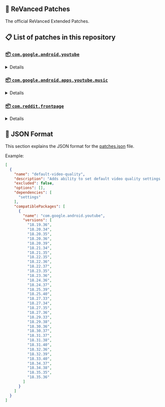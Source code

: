 ## 🧩 ReVanced Patches

The official ReVanced Extended Patches.

## 📋 List of patches in this repository

### [📦 `com.google.android.youtube`](https://play.google.com/store/apps/details?id=com.google.android.youtube)
<details>

| 💊 Patch | 📜 Description | 🏹 Target Version |
|:--------:|:--------------:|:-----------------:|
| `add-splash-animation` | Adds splash animation, which was removed in YT v18.19.36+. This patch cannot be used with 'custom-branding-icon' patch | 18.19.36 ~ 18.35.36 |
| `alternative-thumbnails` | Adds an option to replace video thumbnails with still image captures of the video. | 18.19.36 ~ 18.35.36 |
| `bypass-ambient-mode-restrictions` | Bypass ambient mode restrictions in battery saver mode. | 18.19.36 ~ 18.35.36 |
| `change-homepage` | Change home page to subscription feed. | 18.19.36 ~ 18.35.36 |
| `custom-branding-youtube-name` | Rename the YouTube app to the name specified in options.json. | 18.19.36 ~ 18.35.36 |
| `custom-branding-icon-mmt` | Changes the YouTube launcher icon to MMT. | 18.19.36 ~ 18.35.36 |
| `custom-branding-icon-revancify-blue` | Changes the YouTube launcher icon to Revancify Blue. | 18.19.36 ~ 18.35.36 |
| `custom-branding-icon-revancify-red` | Changes the YouTube launcher icon to Revancify Red. | 18.19.36 ~ 18.35.36 |
| `custom-double-tap-length` | Add 'double-tap to seek' value. | 18.19.36 ~ 18.35.36 |
| `custom-package-name` | Specifies the package name for YouTube and YT Music in the MicroG build. | all |
| `custom-playback-speed` | Adds more playback speed options. | 18.19.36 ~ 18.35.36 |
| `custom-seekbar-color` | Change seekbar color in video player and video thumbnails. | 18.19.36 ~ 18.35.36 |
| `default-playback-speed` | Adds ability to set default playback speed settings. | 18.19.36 ~ 18.35.36 |
| `default-video-quality` | Adds ability to set default video quality settings. | 18.19.36 ~ 18.35.36 |
| `disable-quic-protocol` | Disable CronetEngine's QUIC protocol. | 18.19.36 ~ 18.35.36 |
| `disable-shorts-on-startup` | Disables playing YouTube Shorts when launching YouTube. | 18.19.36 ~ 18.35.36 |
| `disable-auto-captions` | Disables forced auto captions. | 18.19.36 ~ 18.35.36 |
| `disable-haptic-feedback` | Disable haptic feedback when swiping. | 18.19.36 ~ 18.35.36 |
| `disable-hdr-video` | Disable HDR video. | 18.19.36 ~ 18.35.36 |
| `disable-landscape-mode` | Disable landscape mode when entering fullscreen. | 18.19.36 ~ 18.35.36 |
| `disable-pip-notification` | Disable pip notification when you first launch pip mode. | 18.19.36 ~ 18.35.36 |
| `enable-compact-controls-overlay` | Enables compact control overlay. | 18.19.36 ~ 18.35.36 |
| `enable-debug-logging` | Adds debugging options. | 18.19.36 ~ 18.35.36 |
| `enable-external-browser` | Open url outside the app in an external browser. | 18.19.36 ~ 18.35.36 |
| `enable-minimized-playback` | Enables minimized and background playback. | 18.19.36 ~ 18.35.36 |
| `enable-new-comment-popup-panels` | Enables a new type of comment popup panel in the shorts player. | 18.19.36 ~ 18.35.36 |
| `enable-new-splash-animation` | Enables a new type of splash animation. | 18.19.36 ~ 18.35.36 |
| `enable-new-thumbnail-preview` | Enables a new type of thumbnail preview. | 18.19.36 ~ 18.35.36 |
| `enable-old-quality-layout` | Enables the original quality flyout menu. | 18.19.36 ~ 18.35.36 |
| `enable-open-links-directly` | Skips over redirection URLs to external links. | 18.19.36 ~ 18.35.36 |
| `enable-seekbar-tapping` | Enables tap-to-seek on the seekbar of the video player. | 18.19.36 ~ 18.35.36 |
| `enable-tablet-mini-player` | Enables the tablet mini player layout. | 18.19.36 ~ 18.35.36 |
| `enable-tablet-navigation-bar` | Enables the tablet navigation bar. | 18.19.36 ~ 18.35.36 |
| `enable-time-stamps-speed` | Add the current playback speed in brackets next to the current time. | 18.19.36 ~ 18.35.36 |
| `enable-wide-search-bar` | Replaces the search icon with a wide search bar. This will hide the YouTube logo when active. | 18.19.36 ~ 18.35.36 |
| `force-opus-codec` | Forces the OPUS codec for audios. | 18.19.36 ~ 18.35.36 |
| `force-vp9-codec` | Forces the VP9 codec for videos. | 18.19.36 ~ 18.35.36 |
| `force-hide-player-button-background` | Force hides the background from the video player buttons. | 18.19.36 ~ 18.35.36 |
| `force-premium-heading` | Forces premium heading on the homepage. | 18.19.36 ~ 18.35.36 |
| `header-switch` | Add switch to change header. | 18.19.36 ~ 18.35.36 |
| `hide-account-menu` | Hide account menu elements. | 18.19.36 ~ 18.35.36 |
| `hide-auto-player-popup-panels` | Hide automatic popup panels (playlist or live chat) on video player. | 18.19.36 ~ 18.35.36 |
| `hide-autoplay-button` | Hides the autoplay button in the video player. | 18.19.36 ~ 18.35.36 |
| `hide-autoplay-preview` | Hides the autoplay preview container in the fullscreen. | 18.19.36 ~ 18.35.36 |
| `hide-button-container` | Adds the options to hide action buttons under a video. | 18.19.36 ~ 18.35.36 |
| `hide-captions-button` | Hides the captions button in the video player. | 18.19.36 ~ 18.35.36 |
| `hide-cast-button` | Hides the cast button in the video player. | 18.19.36 ~ 18.35.36 |
| `hide-category-bar` | Hides the category bar in video feeds. | 18.19.36 ~ 18.35.36 |
| `hide-channel-avatar-section` | Hides the channel avatar section of the subscription feed. | 18.19.36 ~ 18.35.36 |
| `hide-channel-watermark` | Hides creator's watermarks on videos. | 18.19.36 ~ 18.35.36 |
| `hide-collapse-button` | Hides the collapse button in the video player. | 18.19.36 ~ 18.35.36 |
| `hide-comment-component` | Hides components related to comments. | 18.19.36 ~ 18.35.36 |
| `hide-crowdfunding-box` | Hides the crowdfunding box between the player and video description. | 18.19.36 ~ 18.35.36 |
| `hide-description-components` | Hides description components. | 18.19.36 ~ 18.35.36 |
| `hide-double-tap-overlay-filter` | Hides the double tap dark filter layer. | 18.19.36 ~ 18.35.36 |
| `hide-end-screen-cards` | Hides the suggested video cards at the end of a video in fullscreen. | 18.19.36 ~ 18.35.36 |
| `hide-end-screen-overlay` | Hide end screen overlay on swipe controls. | 18.19.36 ~ 18.35.36 |
| `hide-feed-flyout-panel` | Hides feed flyout panel components. | 18.19.36 ~ 18.35.36 |
| `hide-filmstrip-overlay` | Hide filmstrip overlay on swipe controls. | 18.19.36 ~ 18.35.36 |
| `hide-floating-microphone` | Hides the floating microphone button which appears in search. | 18.19.36 ~ 18.35.36 |
| `hide-fullscreen-panels` | Hides video description and comments panel in fullscreen view. | 18.19.36 ~ 18.35.36 |
| `hide-general-ads` | Hides general ads. | 18.19.36 ~ 18.35.36 |
| `hide-handle` | Hides the handle in the account switcher. | 18.19.36 ~ 18.35.36 |
| `hide-info-cards` | Hides info-cards in videos. | 18.19.36 ~ 18.35.36 |
| `hide-latest-videos-button` | Hides latest videos button in home feed. | 18.19.36 ~ 18.35.36 |
| `hide-layout-components` | Hides general layout components. | 18.19.36 ~ 18.35.36 |
| `hide-load-more-button` | Hides the button under videos that loads similar videos. | 18.19.36 ~ 18.35.36 |
| `hide-mix-playlists` | Hides mix playlists from home feed and video player. | 18.19.36 ~ 18.35.36 |
| `hide-music-button` | Hides the YouTube Music button in the video player. | 18.19.36 ~ 18.35.36 |
| `hide-navigation-buttons` | Adds options to hide or change navigation buttons. | 18.19.36 ~ 18.35.36 |
| `hide-navigation-label` | Hide navigation bar labels. | 18.19.36 ~ 18.35.36 |
| `hide-player-button-background` | Hide player button background. | 18.19.36 ~ 18.35.36 |
| `hide-player-flyout-panel` | Hides player flyout panel components. | 18.19.36 ~ 18.35.36 |
| `hide-player-overlay-filter` | Hides the dark filter layer from the player's background. | 18.19.36 ~ 18.35.36 |
| `hide-previous-next-button` | Hides the previous and next button in the player controller. | 18.19.36 ~ 18.35.36 |
| `hide-quick-actions` | Adds the options to hide quick actions components in the fullscreen. | 18.19.36 ~ 18.35.36 |
| `hide-seek-message` | Hides the 'Slide left or right to seek' message container. | 18.19.36 ~ 18.35.36 |
| `hide-seekbar` | Hides the seekbar in video player and video thumbnails. | 18.19.36 ~ 18.35.36 |
| `hide-shorts-components` | Hides other Shorts components. | 18.19.36 ~ 18.35.36 |
| `hide-snack-bar` | Hides the snack bar action popup. | 18.19.36 ~ 18.35.36 |
| `hide-speed-overlay` | Hide speed overlay in player. | 18.19.36 ~ 18.35.36 |
| `hide-suggested-actions` | Hide the suggested actions bar inside the player. | 18.19.36 ~ 18.35.36 |
| `hide-suggested-video-overlay` | Hide the suggested video overlay to play next. | 18.19.36 ~ 18.35.36 |
| `hide-suggestions-shelf` | Hides the suggestions shelf. | 18.19.36 ~ 18.35.36 |
| `hide-time-stamp` | Hides timestamp in video player. | 18.19.36 ~ 18.35.36 |
| `hide-tooltip-content` | Hides the tooltip box that appears on first install. | 18.19.36 ~ 18.35.36 |
| `hide-trending-searches` | Hide trending searches in the search bar. | 18.19.36 ~ 18.35.36 |
| `hide-video-ads` | Hides ads in the video player. | 18.19.36 ~ 18.35.36 |
| `higher-fullscreen-seekbar-height` | When turned on Hide Fullscreen Bottom Container, the seekbar become unclickable for some users. This patch will solve it. | 18.19.36 ~ 18.35.36 |
| `language-switch` | Add language switch toggle. | 18.19.36 ~ 18.35.36 |
| `layout-switch` | Tricks the dpi to use some tablet/phone layouts. | 18.19.36 ~ 18.35.36 |
| `materialyou` | Enables MaterialYou theme for Android 12+ | 18.19.36 ~ 18.35.36 |
| `microg-support` | Allows ReVanced to run without root and under a different package name with MicroG. | 18.19.36 ~ 18.35.36 |
| `optimize-resource` | Removes duplicate resources from YouTube. | 18.19.36 ~ 18.35.36 |
| `overlay-buttons` | Add overlay buttons to the player. | 18.19.36 ~ 18.35.36 |
| `return-youtube-dislike` | Shows the dislike count of videos using the Return YouTube Dislike API. | 18.19.36 ~ 18.35.36 |
| `settings` | Applies mandatory patches to implement ReVanced settings into the application. | 18.19.36 ~ 18.35.36 |
| `sponsorblock` | Integrates SponsorBlock which allows skipping video segments such as sponsored content. | 18.19.36 ~ 18.35.36 |
| `spoof-app-version` | Tricks YouTube into thinking, you are running an older version of the app. One of the side effects also includes restoring the old UI. | 18.19.36 ~ 18.35.36 |
| `spoof-player-parameters` | Spoofs player parameters to prevent playback issues. | 18.19.36 ~ 18.35.36 |
| `swipe-controls` | Adds volume and brightness swipe controls. | 18.19.36 ~ 18.35.36 |
| `theme` | Change the app's theme to the values specified in options.json. | 18.19.36 ~ 18.35.36 |
| `translations` | Add Crowdin translations for YouTube. | 18.19.36 ~ 18.35.36 |
</details>

### [📦 `com.google.android.apps.youtube.music`](https://play.google.com/store/apps/details?id=com.google.android.apps.youtube.music)
<details>

| 💊 Patch | 📜 Description | 🏹 Target Version |
|:--------:|:--------------:|:-----------------:|
| `amoled` | Applies pure black theme on some components. | 6.15.52 ~ 6.19.51 |
| `background-play` | Enables playing music in the background. | 6.15.52 ~ 6.19.51 |
| `bitrate-default-value` | Set the audio quality to "Always High" when you first install the app. | 6.15.52 ~ 6.19.51 |
| `certificate-spoof` | Spoofs the YouTube Music certificate for Android Auto. | 6.15.52 ~ 6.19.51 |
| `custom-branding-music-name` | Rename the YouTube Music app to the name specified in options.json. | 6.15.52 ~ 6.19.51 |
| `custom-branding-icon-mmt` | Changes the YouTube Music launcher icon to MMT. | 6.15.52 ~ 6.19.51 |
| `custom-branding-icon-revancify-blue` | Changes the YouTube Music launcher icon to Revancify Blue. | 6.15.52 ~ 6.19.51 |
| `custom-branding-icon-revancify-red` | Changes the YouTube Music launcher icon to Revancify Red. | 6.15.52 ~ 6.19.51 |
| `custom-package-name` | Specifies the package name for YouTube and YT Music in the MicroG build. | all |
| `disable-auto-captions` | Disables forced auto captions. | 6.15.52 ~ 6.19.51 |
| `enable-black-navigation-bar` | Sets the navigation bar color to black. | 6.15.52 ~ 6.19.51 |
| `enable-color-match-player` | Matches the color of the mini player and the fullscreen player. | 6.15.52 ~ 6.19.51 |
| `enable-compact-dialog` | Enable compact dialog on phone. | 6.15.52 ~ 6.19.51 |
| `enable-custom-filter` | Enables custom filter to hide layout components. | 6.15.52 ~ 6.19.51 |
| `enable-debug-logging` | Adds debugging options. | 6.15.52 ~ 6.19.51 |
| `enable-force-minimized-player` | Permanently keep player minimized even if another track is played. | 6.15.52 ~ 6.19.51 |
| `enable-force-shuffle` | Enable force shuffle even if another track is played. | 6.15.52 ~ 6.19.51 |
| `enable-landscape-mode` | Enables entry into landscape mode by screen rotation on the phone. | 6.15.52 ~ 6.19.51 |
| `enable-minimized-playback` | Enables minimized playback on Kids music. | 6.15.52 ~ 6.19.51 |
| `enable-new-layout` | Enable new player layouts. (YT Music v5.47.51+) | 6.15.52 ~ 6.19.51 |
| `enable-old-style-library-shelf` | Return the library shelf to old style. | 6.15.52 ~ 6.19.51 |
| `enable-old-style-miniplayer` | Return the miniplayers to old style. | 6.15.52 ~ 6.19.51 |
| `enable-opus-codec` | Enable opus codec when playing audio. | 6.15.52 ~ 6.19.51 |
| `enable-playback-speed` | Add playback speed button to the flyout panel. | 6.15.52 ~ 6.19.51 |
| `enable-sleep-timer` | Add sleep timer to flyout menu. | 6.15.52 ~ 6.19.51 |
| `enable-zen-mode` | Adds a grey tint to the video player to reduce eye strain. | 6.15.52 ~ 6.19.51 |
| `exclusive-audio-playback` | Enables the option to play music without video. | 6.15.52 ~ 6.19.51 |
| `hide-button-container-labels` | Hide labels in button container. | 6.15.52 ~ 6.19.51 |
| `hide-button-shelf` | Hides the button shelf from homepage and explorer. | 6.15.52 ~ 6.19.51 |
| `hide-carousel-shelf` | Hides the carousel shelf from homepage and explorer. | 6.15.52 ~ 6.19.51 |
| `hide-cast-button` | Hides the cast button in the video player and header. | 6.15.52 ~ 6.19.51 |
| `hide-category-bar` | Hides the music category bar at the top of the homepage. | 6.15.52 ~ 6.19.51 |
| `hide-channel-guidelines` | Hides channel guidelines at the top of comments. | 6.15.52 ~ 6.19.51 |
| `hide-emoji-picker` | Hides emoji picker at the comments box. | 6.15.52 ~ 6.19.51 |
| `hide-flyout-panel` | Hides flyout panel components. | 6.15.52 ~ 6.19.51 |
| `hide-get-premium` | Hides "Get Premium" label from the account menu or settings. | 6.15.52 ~ 6.19.51 |
| `hide-music-ads` | Hides ads before playing a music. | 6.15.52 ~ 6.19.51 |
| `hide-navigation-label` | Hide navigation bar labels. | 6.15.52 ~ 6.19.51 |
| `hide-new-playlist-button` | Hide the "New playlist" button in the library. | 6.15.52 ~ 6.19.51 |
| `hide-playlist-card` | Hides the playlist card from homepage. | 6.15.52 ~ 6.19.51 |
| `hide-radio-button` | Hides start radio button. | 6.15.52 ~ 6.19.51 |
| `hide-sample-buttons` | Adds options to hide sample buttons. | 6.15.52 ~ 6.19.51 |
| `hide-taste-builder` | Hides the "Tell us which artists you like" card from homepage. | 6.15.52 ~ 6.19.51 |
| `hide-tooltip-content` | Hides the tooltip box that appears on first install. | 6.15.52 ~ 6.19.51 |
| `hide-upgrade-button` | Hides upgrade button from navigation bar and hide upgrade banner from homepage. | 6.15.52 ~ 6.19.51 |
| `hook-download-button` | Replaces the offline download button in the button container with an external download button. | 6.15.52 ~ 6.19.51 |
| `microg-support` | Allows ReVanced Music to run without root and under a different package name with MicroG. | 6.15.52 ~ 6.19.51 |
| `optimize-resource` | Remove unnecessary resources. | 6.15.52 ~ 6.19.51 |
| `remember-playback-speed` | Save the playback speed value whenever you change the playback speed. | 6.15.52 ~ 6.19.51 |
| `remember-video-quality` | Save the video quality value whenever you change the video quality. | 6.15.52 ~ 6.19.51 |
| `replace-dismiss-queue` | Replace dismiss queue menu to watch on YouTube. | 6.15.52 ~ 6.19.51 |
| `return-youtube-dislike` | Shows the dislike count of videos using the Return YouTube Dislike API. | 6.15.52 ~ 6.19.51 |
| `settings` | Adds settings for ReVanced to YouTube Music. | 6.15.52 ~ 6.19.51 |
| `sponsorblock` | Integrates SponsorBlock which allows skipping video segments such as sponsored content. | 6.15.52 ~ 6.19.51 |
| `spoof-app-version` | Spoof the YouTube Music client version. | 6.15.52 ~ 6.19.51 |
| `translations` | Add Crowdin translations for YouTube Music. | 6.15.52 ~ 6.19.51 |
</details>

### [📦 `com.reddit.frontpage`](https://play.google.com/store/apps/details?id=com.reddit.frontpage)
<details>

| 💊 Patch | 📜 Description | 🏹 Target Version |
|:--------:|:--------------:|:-----------------:|
| `disable-screenshot-popup` | Disables the popup that shows up when taking a screenshot. | all |
| `hide-ads` | Hides ads from the Reddit. | all |
| `hide-navigation-buttons` | Hide buttons at navigation bar. | all |
| `hide-place-button` | Hide r/place button in toolbar. | all |
| `open-links-directly` | Skips over redirection URLs to external links. | all |
| `open-links-externally` | Open links outside of the app directly in your browser. | all |
| `premium-icon` | Unlocks premium icons. | all |
| `reddit-settings` | Adds ReVanced settings to Reddit. | all |
| `sanitize-sharing-links` | Removes (tracking) query parameters from the URLs when sharing links. | all |
</details>



## 📝 JSON Format

This section explains the JSON format for the [patches.json](patches.json) file.

Example:

```json
[
  {
    "name": "default-video-quality",
    "description": "Adds ability to set default video quality settings.",
    "excluded": false,
    "options": [],
    "dependencies": [
      "settings"
    ],
    "compatiblePackages": [
      {
        "name": "com.google.android.youtube",
        "versions": [
          "18.19.36",
          "18.20.34",
          "18.20.35",
          "18.20.36",
          "18.20.39",
          "18.21.34",
          "18.21.35",
          "18.22.35",
          "18.22.36",
          "18.22.37",
          "18.23.35",
          "18.23.36",
          "18.24.36",
          "18.24.37",
          "18.25.39",
          "18.25.40",
          "18.27.33",
          "18.27.34",
          "18.27.35",
          "18.27.36",
          "18.29.33",
          "18.29.38",
          "18.30.36",
          "18.30.37",
          "18.31.37",
          "18.31.38",
          "18.31.40",
          "18.32.36",
          "18.32.39",
          "18.33.40",
          "18.34.37",
          "18.34.38",
          "18.35.35",
          "18.35.36"
        ]
      }
    ]
  }
]
```
